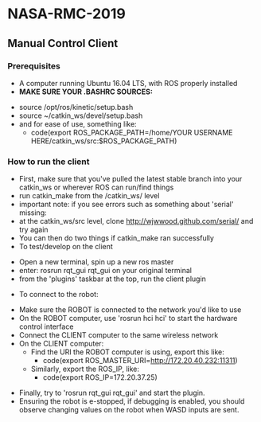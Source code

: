 # NASA-RMC-2019

## Manual Control Client
### Prerequisites
- A computer running Ubuntu 16.04 LTS, with ROS properly installed
- **MAKE SURE YOUR .BASHRC SOURCES:**
 * source /opt/ros/kinetic/setup.bash
 * source ~/catkin_ws/devel/setup.bash
 * and for ease of use, something like: 
    * code(export ROS_PACKAGE_PATH=/home/YOUR USERNAME HERE/catkin_ws/src:$ROS_PACKAGE_PATH)
 
### How to run the client
- First, make sure that you've pulled the latest stable branch into your catkin_ws or wherever ROS can run/find things
- run catkin_make from the /catkin_ws/ level
 - important note: if you see errors such as something about 'serial' missing:
 - at the catkin_ws/src level, clone http://wjwwood.github.com/serial/ and try again
- You can then do two things if catkin_make ran successfully
- To test/develop on the client
 * Open a new terminal, spin up a new ros master
 * enter: rosrun rqt_gui rqt_gui on your original terminal
 * from the 'plugins' taskbar at the top, run the client plugin
- To connect to the robot:
 * Make sure the ROBOT is connected to the network you'd like to use
 * On the ROBOT computer, use 'rosrun hci hci' to start the hardware control interface
 * Connect the CLIENT computer to the same wireless network
 * On the CLIENT computer:
    * Find the URI the ROBOT computer is using, export this like:
        * code(export ROS_MASTER_URI=http://172.20.40.232:11311)
    * Similarly, export the ROS_IP, like:
        * code(export ROS_IP=172.20.37.25)
- Finally, try to 'rosrun rqt_gui rqt_gui' and start the plugin.
- Ensuring the robot is e-stopped, if debugging is enabled, you should observe changing values on the robot when WASD inputs are sent.


